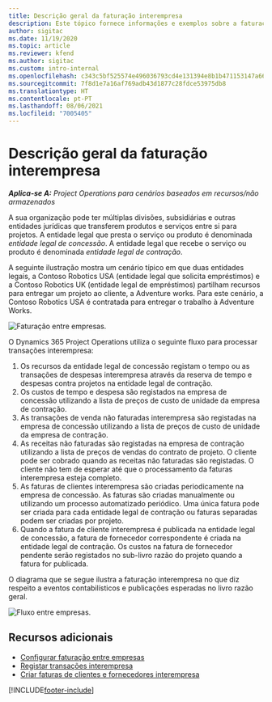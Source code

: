 ```yaml
---
title: Descrição geral da faturação interempresa
description: Este tópico fornece informações e exemplos sobre a faturação interempresa para projetos.
author: sigitac
ms.date: 11/19/2020
ms.topic: article
ms.reviewer: kfend
ms.author: sigitac
ms.custom: intro-internal
ms.openlocfilehash: c343c5bf525574e496036793cd4e131394e8b1b471153147a66cfebe1acf3fce
ms.sourcegitcommit: 7f8d1e7a16af769adb43d1877c28fdce53975db8
ms.translationtype: HT
ms.contentlocale: pt-PT
ms.lasthandoff: 08/06/2021
ms.locfileid: "7005405"
---
```

# <a name="intercompany-invoicing-overview"></a>Descrição geral da faturação interempresa

_**Aplica-se A:** Project Operations para cenários baseados em recursos/não armazenados_

A sua organização pode ter múltiplas divisões, subsidiárias e outras entidades jurídicas que transferem produtos e serviços entre si para projetos. A entidade legal que presta o serviço ou produto é denominada *entidade legal de concessão*. A entidade legal que recebe o serviço ou produto é denominada *entidade legal de contração*.

A seguinte ilustração mostra um cenário típico em que duas entidades legais, a Contoso Robotics USA (entidade legal que solicita empréstimos) e a Contoso Robotics UK (entidade legal de empréstimos) partilham recursos para entregar um projeto ao cliente, a Adventure works. Para este cenário, a Contoso Robotics USA é contratada para entregar o trabalho à Adventure Works.

![Faturação entre empresas.](./media/IntercompanyScenario.png) 

O Dynamics 365 Project Operations utiliza o seguinte fluxo para processar transações interempresa:

1. Os recursos da entidade legal de concessão registam o tempo ou as transações de despesas interempresa através da reserva de tempo e despesas contra projetos na entidade legal de contração.
2. Os custos de tempo e despesa são registados na empresa de concessão utilizando a lista de preços de custo de unidade da empresa de contração.
3. As transações de venda não faturadas interempresa são registadas na empresa de concessão utilizando a lista de preços de custo de unidade da empresa de contração.
4. As receitas não faturadas são registadas na empresa de contração utilizando a lista de preços de vendas do contrato de projeto. O cliente pode ser cobrado quando as receitas não faturadas são registadas. O cliente não tem de esperar até que o processamento da faturas interempresa esteja completo.
5. As faturas de clientes interempresa são criadas periodicamente na empresa de concessão. As faturas são criadas manualmente ou utilizando um processo automatizado periódico. Uma única fatura pode ser criada para cada entidade legal de contração ou faturas separadas podem ser criadas por projeto.
6. Quando a fatura de cliente interempresa é publicada na entidade legal de concessão, a fatura de fornecedor correspondente é criada na entidade legal de contração. Os custos na fatura de fornecedor pendente serão registados no sub-livro razão do projeto quando a fatura for publicada.

O diagrama que se segue ilustra a faturação interempresa no que diz respeito a eventos contabilísticos e publicações esperadas no livro razão geral.

![Fluxo entre empresas.](./media/IntercompanyFlow.png)

## <a name="additional-resources"></a>Recursos adicionais

- [Configurar faturação entre empresas](configure-intercompany-invoicing.md)
- [Registar transações interempresa](create-intercompany-transactions.md)
- [Criar faturas de clientes e fornecedores interempresa](create-intercompany-customer-vendor-invoices.md)


[!INCLUDE[footer-include](../includes/footer-banner.md)]